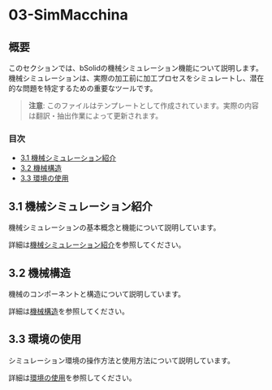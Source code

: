 # 03-SimMacchina

## 概要

このセクションでは、bSolidの機械シミュレーション機能について説明します。機械シミュレーションは、実際の加工前に加工プロセスをシミュレートし、潜在的な問題を特定するための重要なツールです。

> **注意**: このファイルはテンプレートとして作成されています。実際の内容は翻訳・抽出作業によって更新されます。

### 目次

- [3.1 機械シミュレーション紹介](03-01_Macc-presentaz.md)
- [3.2 機械構造](03-02_Macc-struttura01.md)
- [3.3 環境の使用](03-03_Macc-UsoAmbiente.md)

## 3.1 機械シミュレーション紹介

機械シミュレーションの基本概念と機能について説明しています。

詳細は[機械シミュレーション紹介](03-01_Macc-presentaz.md)を参照してください。

## 3.2 機械構造

機械のコンポーネントと構造について説明しています。

詳細は[機械構造](03-02_Macc-struttura01.md)を参照してください。

## 3.3 環境の使用

シミュレーション環境の操作方法と使用方法について説明しています。

詳細は[環境の使用](03-03_Macc-UsoAmbiente.md)を参照してください。 